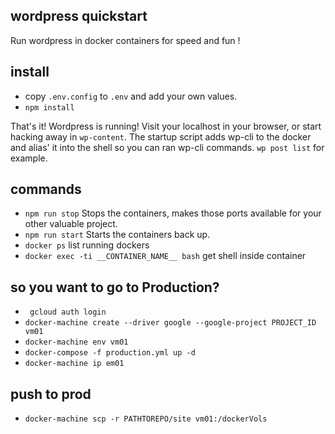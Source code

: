 ## wordpress quickstart
Run wordpress in docker containers for speed and fun !


## install
- copy `.env.config` to `.env` and add your own values.
- `npm install`

That's it! Wordpress is running!
Visit your localhost in your browser, or start hacking away in `wp-content`.
The startup script adds wp-cli to the docker and alias' it into the shell so you can ran wp-cli commands. `wp post list` for example.


## commands
- `npm run stop` Stops the containers, makes those ports available for your other valuable project.
- `npm run start` Starts the containers back up.
- `docker ps` list running dockers
- `docker exec -ti __CONTAINER_NAME__ bash` get shell inside container

## so you want to go to Production?
- ` gcloud auth login`
- `docker-machine create --driver google --google-project PROJECT_ID vm01`
- `docker-machine env vm01`
- `docker-compose -f production.yml up -d`
- `docker-machine ip em01`

## push to prod
- `docker-machine scp -r PATHTOREPO/site vm01:/dockerVols`
